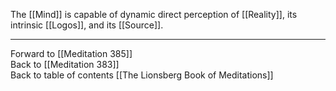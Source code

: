 The [[Mind]] is capable of dynamic direct perception of [[Reality]], its intrinsic [[Logos]], and its [[Source]]. 

___

Forward to [[Meditation 385]]  
Back to [[Meditation 383]]  
Back to table of contents [[The Lionsberg Book of Meditations]]  